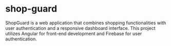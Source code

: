 # shop-guard
ShopGuard is a web application that combines shopping functionalities with user authentication and a responsive dashboard interface. This project utilizes Angular for front-end development and Firebase for user authentication.
